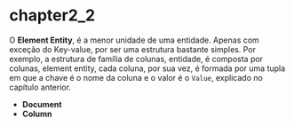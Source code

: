 # chapter2\_2

O **Element Entity**, é a menor unidade de uma entidade. Apenas com exceção do Key-value, por ser uma estrutura bastante simples. Por exemplo, a estrutura de família de colunas, entidade, é composta por colunas, element entity, cada coluna, por sua vez, é formada por uma tupla em que a chave é o nome da coluna e o valor é o `Value`, explicado no capítulo anterior.

* **Document**
* **Column**

